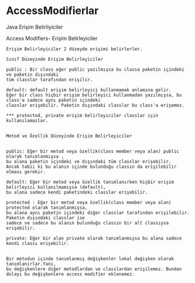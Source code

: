 # AccessModifierlar
Java Erişim Belirliyiciler


Access Modifiers- Erişim Belirleyiciler
 		 
    Erişim Belirleyiciler 2 düzeyde erişimi belirlerler.
 		
    Sınıf Düzeyinde Erişim Belirleyiciler
 		
    public : Bir class eğer public yazılmışsa bu classa paketin içindeki ve paketin dışındaki
    tüm classlar tarafından erişilir.
 		
    default: default erişim belirleyici kullanmamak anlamına gelir. 
    Eğer bir class hiçbir erişim belirleyici kullanmadan yazılmışsa, bu class'a sadece aynı paketin içindeki 
    classlar erişebilir. Paketin dışındaki classlar bu class'a erişemez.
 		
    *** protected, private erişim belirleyiciler classlar için kullanılamazlar.
 		
 		
    Metod ve Özellik Düzeyinde Erişim Belirleyiciler
 		
 		
    public: Eğer bir metod veya özellik(class member veya alan) public olarak tanımlanmışsa , 
    bu alana paketin içindeki ve dışındaki tüm classlar erişebilir. 
    Ancak tabii ki bu alanın içinde bulunduğu classın da erişilebilir olması gerekir.

    default: Eğer bir metod veya özellik tanımlanırken hiçbir erişim belirleyici kullanılmamışsa (default),
    bu alana sadece kendi paketindeki classlar erişebilir.
 		
    protected : Eğer bir metod veya özellik(class member veya alan) protected olarak tanımlanmışsa, 
    bu alana aynı paketin içindeki diğer classlar tarafından erişilebilir. Paketin dışındaki classlar ise 
    sadece ve sadece bu alanın bulunduğu classın bir alt classıysa erişebilir.
 		
    private: Eğer bir alan private olarak tanımlanmışsa bu alana sadece kendi classı erişebilir.
 		
 		
    Bir metodun içinde tanımlanmış değişkenler lokal değişken olarak tanımlanırlar.Yani,
    bu değişkenlere diğer metodlardan ve classlardan erişilemez. Bundan dolayı bu değişkenlere access modifier eklenemez.
